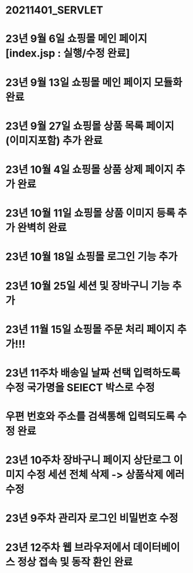 # 20211401_SERVLET
# 23년 9월 6일 쇼핑몰 메인 페이지  [index.jsp : 실행/수정 완료] 
# 23년 9월 13일 쇼핑몰 메인 페이지 모듈화 완료
# 23년 9월 27일 쇼핑몰 상품 목록 페이지 (이미지포함) 추가 완료
# 23년 10월 4일 쇼핑몰 상품 상제 페이지 추가 완료 
# 23년 10월 11일 쇼핑몰 상품 이미지 등록 추가  완벽히 완료
# 23년 10월 18일 쇼핑몰 로그인 기능 추가 
# 23년 10월 25일 세션 및 장바구니 기능 추가 
# 23년 11월 15일 쇼핑몰 주문 처리 페이지 추가!!!
# 23년 11주차 배송일 날짜 선택 입력하도록 수정 국가명을 SElECT 박스로 수정 
# 우편 번호와 주소를 검색통해 입력되도록 수정 완료
# 23년 10주차 장바구니 페이지 상단로그 이미지 수정  세션 전체 삭제 -> 상품삭제 에러 수정 
# 23년 9주차 관리자 로그인 비밀번호 수정 
# 23년 12주차 웹 브라우저에서 데이터베이스 정상 접속 및 동작 환인 완료 